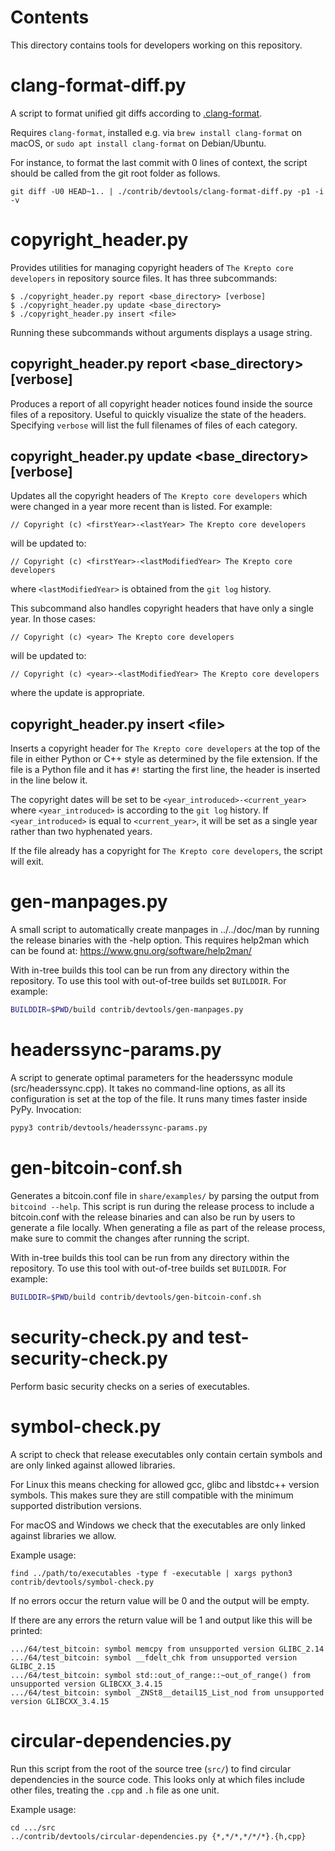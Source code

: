 Contents
========
This directory contains tools for developers working on this repository.

clang-format-diff.py
===================

A script to format unified git diffs according to [.clang-format](../../src/.clang-format).

Requires `clang-format`, installed e.g. via `brew install clang-format` on macOS,
or `sudo apt install clang-format` on Debian/Ubuntu.

For instance, to format the last commit with 0 lines of context,
the script should be called from the git root folder as follows.

```
git diff -U0 HEAD~1.. | ./contrib/devtools/clang-format-diff.py -p1 -i -v
```

copyright\_header.py
====================

Provides utilities for managing copyright headers of `The Krepto core
developers` in repository source files. It has three subcommands:

```
$ ./copyright_header.py report <base_directory> [verbose]
$ ./copyright_header.py update <base_directory>
$ ./copyright_header.py insert <file>
```
Running these subcommands without arguments displays a usage string.

copyright\_header.py report \<base\_directory\> [verbose]
---------------------------------------------------------

Produces a report of all copyright header notices found inside the source files
of a repository. Useful to quickly visualize the state of the headers.
Specifying `verbose` will list the full filenames of files of each category.

copyright\_header.py update \<base\_directory\> [verbose]
---------------------------------------------------------
Updates all the copyright headers of `The Krepto core developers` which were
changed in a year more recent than is listed. For example:
```
// Copyright (c) <firstYear>-<lastYear> The Krepto core developers
```
will be updated to:
```
// Copyright (c) <firstYear>-<lastModifiedYear> The Krepto core developers
```
where `<lastModifiedYear>` is obtained from the `git log` history.

This subcommand also handles copyright headers that have only a single year. In
those cases:
```
// Copyright (c) <year> The Krepto core developers
```
will be updated to:
```
// Copyright (c) <year>-<lastModifiedYear> The Krepto core developers
```
where the update is appropriate.

copyright\_header.py insert \<file\>
------------------------------------
Inserts a copyright header for `The Krepto core developers` at the top of the
file in either Python or C++ style as determined by the file extension. If the
file is a Python file and it has  `#!` starting the first line, the header is
inserted in the line below it.

The copyright dates will be set to be `<year_introduced>-<current_year>` where
`<year_introduced>` is according to the `git log` history. If
`<year_introduced>` is equal to `<current_year>`, it will be set as a single
year rather than two hyphenated years.

If the file already has a copyright for `The Krepto core developers`, the
script will exit.

gen-manpages.py
===============

A small script to automatically create manpages in ../../doc/man by running the release binaries with the -help option.
This requires help2man which can be found at: https://www.gnu.org/software/help2man/

With in-tree builds this tool can be run from any directory within the
repository. To use this tool with out-of-tree builds set `BUILDDIR`. For
example:

```bash
BUILDDIR=$PWD/build contrib/devtools/gen-manpages.py
```

headerssync-params.py
=====================

A script to generate optimal parameters for the headerssync module (src/headerssync.cpp). It takes no command-line
options, as all its configuration is set at the top of the file. It runs many times faster inside PyPy. Invocation:

```bash
pypy3 contrib/devtools/headerssync-params.py
```

gen-bitcoin-conf.sh
===================

Generates a bitcoin.conf file in `share/examples/` by parsing the output from `bitcoind --help`. This script is run during the
release process to include a bitcoin.conf with the release binaries and can also be run by users to generate a file locally.
When generating a file as part of the release process, make sure to commit the changes after running the script.

With in-tree builds this tool can be run from any directory within the
repository. To use this tool with out-of-tree builds set `BUILDDIR`. For
example:

```bash
BUILDDIR=$PWD/build contrib/devtools/gen-bitcoin-conf.sh
```

security-check.py and test-security-check.py
============================================

Perform basic security checks on a series of executables.

symbol-check.py
===============

A script to check that release executables only contain
certain symbols and are only linked against allowed libraries.

For Linux this means checking for allowed gcc, glibc and libstdc++ version symbols.
This makes sure they are still compatible with the minimum supported distribution versions.

For macOS and Windows we check that the executables are only linked against libraries we allow.

Example usage:

    find ../path/to/executables -type f -executable | xargs python3 contrib/devtools/symbol-check.py

If no errors occur the return value will be 0 and the output will be empty.

If there are any errors the return value will be 1 and output like this will be printed:

    .../64/test_bitcoin: symbol memcpy from unsupported version GLIBC_2.14
    .../64/test_bitcoin: symbol __fdelt_chk from unsupported version GLIBC_2.15
    .../64/test_bitcoin: symbol std::out_of_range::~out_of_range() from unsupported version GLIBCXX_3.4.15
    .../64/test_bitcoin: symbol _ZNSt8__detail15_List_nod from unsupported version GLIBCXX_3.4.15

circular-dependencies.py
========================

Run this script from the root of the source tree (`src/`) to find circular dependencies in the source code.
This looks only at which files include other files, treating the `.cpp` and `.h` file as one unit.

Example usage:

    cd .../src
    ../contrib/devtools/circular-dependencies.py {*,*/*,*/*/*}.{h,cpp}
